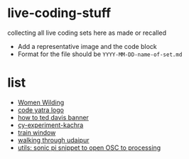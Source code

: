 # live-coding-stuff

collecting all live coding sets here as made or recalled 

- Add a representative image and the code block
- Format for the file should be `YYYY-MM-DD-name-of-set.md`

# list

- [Women Wilding](/2025-04-04-women-wilding.md)
- [code yatra logo](/2025-04-23-codeyatra-logo.md)
- [how to ted davis banner](/2025-04-23-how-to-ted-david.md)
- [cy-experiment-kachra](cy-nana-cmama/2025-04-27-CY-UDZ-experiment.md)
- [train window](cy-nana-cmama/20250507_trainwindow.md)
- [walking through udaipur](cy-nana-cmama/20250507_walkingthroughudr.md)
- [utils: sonic pi snippet to open OSC to processing](cy-nana-cmama/sonicpisnippet.md)


